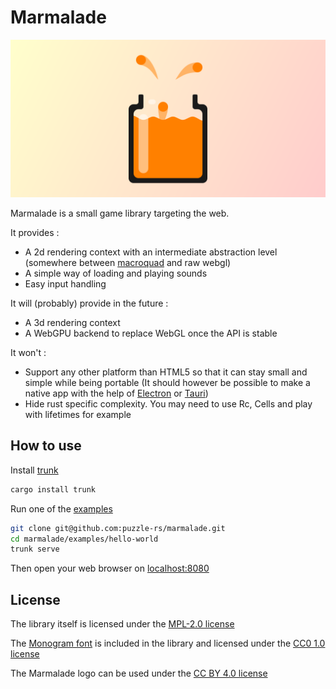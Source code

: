 # Marmalade
![](resources/images/banner.png)

Marmalade is a small game library targeting the web.

It provides :
- A 2d rendering context with an intermediate abstraction level (somewhere between [macroquad](https://github.com/not-fl3/macroquad) and raw webgl)
- A simple way of loading and playing sounds
- Easy input handling

It will (probably) provide in the future :
- A 3d rendering context
- A WebGPU backend to replace WebGL once the API is stable

It won't :
- Support any other platform than HTML5 so that it can stay small and simple while being portable (It should however be possible to make a native app with the help of [Electron](https://www.electronjs.org/) or [Tauri](https://tauri.app))
- Hide rust specific complexity. You may need to use Rc, Cells and play with lifetimes for example

## How to use
Install [trunk](https://trunkrs.dev)
```bash
cargo install trunk
```

Run one of the [examples](examples)
```bash
git clone git@github.com:puzzle-rs/marmalade.git
cd marmalade/examples/hello-world
trunk serve
```
Then open your web browser on [localhost:8080](localhost:8080)

## License
The library itself is licensed under the [MPL-2.0 license](LICENSE)

The [Monogram font](https://datagoblin.itch.io/monogram) is included in the library and licensed under the [CC0 1.0 license](https://creativecommons.org/publicdomain/zero/1.0/)

The Marmalade logo can be used under the [CC BY 4.0 license](https://creativecommons.org/licenses/by/4.0/)